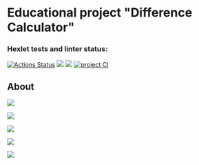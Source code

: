 <h1>Educational project "Difference Calculator"</h1>

### Hexlet tests and linter status:

[![Actions Status](https://github.com/witcher3025/frontend-project-46/workflows/hexlet-check/badge.svg)](https://github.com/witcher3025/frontend-project-46/actions)   <a href="https://codeclimate.com/github/witcher3025/frontend-project-46/maintainability"><img src="https://api.codeclimate.com/v1/badges/f79b86fa3a265930db2e/maintainability" /></a>    <a href="https://codeclimate.com/github/witcher3025/frontend-project-46/test_coverage"><img src="https://api.codeclimate.com/v1/badges/f79b86fa3a265930db2e/test_coverage" /></a> [![project CI](https://github.com/witcher3025/frontend-project-46/actions/workflows/project%20CI.yml/badge.svg)](https://github.com/witcher3025/frontend-project-46/actions/workflows/project%20CI.yml)

<h2>About</h2>

<a href="https://asciinema.org/a/590734" target="_blank"><img src="https://asciinema.org/a/590734.svg" /></a>

<a href="https://asciinema.org/a/590842" target="_blank"><img src="https://asciinema.org/a/590842.svg" /></a>

<a href="https://asciinema.org/a/591157" target="_blank"><img src="https://asciinema.org/a/591157.svg" /></a>

<a href="https://asciinema.org/a/591211" target="_blank"><img src="https://asciinema.org/a/591211.svg" /></a>

<a href="https://asciinema.org/a/591226" target="_blank"><img src="https://asciinema.org/a/591226.svg" /></a>